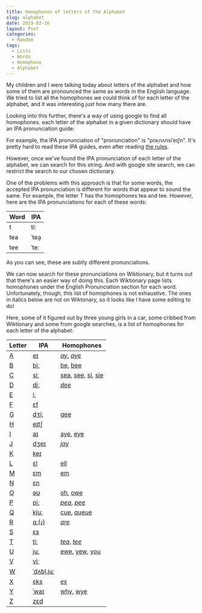 ```yaml
---
title: Homophones of letters of the Alphabet
slug: alphabet
date: 2019-02-16
layout: Post
categories:
  - Random
tags:
  - Lists
  - Words
  - Homophone
  - Alphabet
---
```


My children and I were talking today about letters of the alphabet and how some of them are pronounced the same as words in the English language. We tried to list all the homophones we could think of for each letter of the alphabet, and it was interesting just how many there are.

<!-- more -->

Looking into this further, there's a way of using google to find all homophones. each letter of the alphabet in a given dictionary should have an IPA pronunciation guide:

For example, the IPA pronunciation of "pronunciation" is "prəˌnʌnsiˈeɪʃn". It's pretty hard to read these IPA guides, even after reading [the rules](https://en.wiktionary.org/wiki/Wiktionary:IPA_pronunciation_key).

However, once we've found the IPA pronunciation of each letter of the alphabet, we can search for this string. And with google site search, we can restrict the search to our chosen dictionary.

One of the problems with this approach is that for some words, the accepted IPA pronunciation is different for words that appear to sound the same. For example, the letter T has the homophones tea and tee. However, here are the IPA pronunciations for each of these words:

| Word | IPA  |
| ---- | ---- |
| t    | tiː  |
| tea  | ˈtea̝ |
| tee  | ˈteː |

As you can see, these are subtly different pronunciations.

We can now search for these pronunciations on Wiktionary, but it turns out that there's an easier way of doing this. Each Wiktionary page lists homophones under the English Pronunciation section for each word. Unfortunately, though, this list of homophones is not exhaustive. The ones in italics below are not on Wiktonary, so it looks like I have some editing to do!

Here, some of it figured out by three young girls in a car, some cribbed from Wiktionary and some from google searches, is a list of homophones for each letter of the alphabet:

| Letter                                        | IPA                                                           | Homophones                                                                                                                                                      |
| --------------------------------------------- | ------------------------------------------------------------- | --------------------------------------------------------------------------------------------------------------------------------------------------------------- |
| [A](https://en.wiktionary.org/wiki/a#English) | [eɪ](https://en.wiktionary.org/wiki/a#Pronunciation_2)        | [_ay_](https://en.wiktionary.org/wiki/ay#English), [_aye_](https://en.wiktionary.org/wiki/aye#English)                                                          |
| [B](https://en.wiktionary.org/wiki/b#English) | [biː](https://en.wiktionary.org/wiki/b#Pronunciation_2)       | [be](https://en.wiktionary.org/wiki/be#English), [bee](https://en.wiktionary.org/wiki/bee#English)                                                              |
| [C](https://en.wiktionary.org/wiki/c#English) | [siː](https://en.wiktionary.org/wiki/c#Pronunciation_2)       | [sea](https://en.wiktionary.org/wiki/sea#English), [see](https://en.wiktionary.org/wiki/see#English), [si](https://en.wiktionary.org/wiki/si#English), [sie](https://en.wiktionary.org/wiki/sie#Etymology_2) |
| [D](https://en.wiktionary.org/wiki/d#English) | [diː](https://en.wiktionary.org/wiki/d#Pronunciation_2)       | [_dee_](https://en.wiktionary.org/wiki/dee#English)                                                                                                             |
| [E](https://en.wiktionary.org/wiki/e#English) | [iː](https://en.wiktionary.org/wiki/e#Pronunciation_2)        |                                                                                                                                                                 |
| [F](https://en.wiktionary.org/wiki/f#English) | [ɛf](https://en.wiktionary.org/wiki/f#Pronunciation_2)        |                                                                                                                                                                 |
| [G](https://en.wiktionary.org/wiki/g#English) | [dʒiː](https://en.wiktionary.org/wiki/g#Pronunciation_2)      | [gee](https://en.wiktionary.org/wiki/gee#English)                                                                                                               |
| [H](https://en.wiktionary.org/wiki/h#English) | [eɪtʃ](https://en.wiktionary.org/wiki/h#Pronunciation_3)      |                                                                                                                                                                 |
| [I](https://en.wiktionary.org/wiki/i#English) | [aɪ](https://en.wiktionary.org/wiki/i#Pronunciation_1_2)      | [aye](https://en.wiktionary.org/wiki/aye#English), [eye](https://en.wiktionary.org/wiki/eye#English)                                                            |
| [J](https://en.wiktionary.org/wiki/j#English) | [dʒeɪ](https://en.wiktionary.org/wiki/j#Pronunciation_2)      | [_jay_](https://en.wiktionary.org/wiki/jay#English)                                                                                                             |
| [K](https://en.wiktionary.org/wiki/k#English) | [keɪ](https://en.wiktionary.org/wiki/k#Pronunciation_2)       |                                                                                                                                                                 |
| [L](https://en.wiktionary.org/wiki/l#English) | [ɛl](https://en.wiktionary.org/wiki/l#Pronunciation_2)        | [ell](https://en.wiktionary.org/wiki/ell#English)                                                                                                               |
| [M](https://en.wiktionary.org/wiki/m#English) | [ɛm](https://en.wiktionary.org/wiki/m#Pronunciation_2)        | [em](https://en.wiktionary.org/wiki/em#English)                                                                                                                 |
| [N](https://en.wiktionary.org/wiki/n#English) | [ɛn](https://en.wiktionary.org/wiki/n#Pronunciation_2)        |                                                                                                                                                                 |
| [O](https://en.wiktionary.org/wiki/o#English) | [əʊ](https://en.wiktionary.org/wiki/o#Pronunciation_2)        | [oh](https://en.wiktionary.org/wiki/oh#English), [owe](https://en.wiktionary.org/wiki/owe#English)                                                              |
| [P](https://en.wiktionary.org/wiki/p#English) | [piː](https://en.wiktionary.org/wiki/p#Pronunciation_2)       | [_pea_](https://en.wiktionary.org/wiki/pea#English), [_pee_](https://en.wiktionary.org/wiki/pee#English)                                                        |
| [Q](https://en.wiktionary.org/wiki/q#English) | [kjuː](https://en.wiktionary.org/wiki/q#Pronunciation_2)      | [cue](https://en.wiktionary.org/wiki/cue#English), [queue](https://en.wiktionary.org/wiki/queue#English)                                                        |
| [R](https://en.wiktionary.org/wiki/r#English) | [ɑː(ɹ)](https://en.wiktionary.org/wiki/r#Pronunciation_2)     | [_are_](https://en.wiktionary.org/wiki/are#English)                                                                                                             |
| [S](https://en.wiktionary.org/wiki/s#English) | [ɛs](https://en.wiktionary.org/wiki/s#Pronunciation_2)        |                                                                                                                                                                 |
| [T](https://en.wiktionary.org/wiki/t#English) | [tiː](https://en.wiktionary.org/wiki/t#Pronunciation_2)       | [_tea_](https://en.wiktionary.org/wiki/tea#English), [_tee_](https://en.wiktionary.org/wiki/tee#English)                                                        |
| [U](https://en.wiktionary.org/wiki/u#English) | [juː](https://en.wiktionary.org/wiki/u#Pronunciation_2)       | [ewe](https://en.wiktionary.org/wiki/ewe#English), [yew](https://en.wiktionary.org/wiki/yew#English), [you](https://en.wiktionary.org/wiki/you#English)         |
| [V](https://en.wiktionary.org/wiki/v#English) | [viː](https://en.wiktionary.org/wiki/v#Pronunciation_2)       |                                                                                                                                                                 |
| [W](https://en.wiktionary.org/wiki/w#English) | [ˈdʌbl̩.juː](https://en.wiktionary.org/wiki/w#Pronunciation_2) |                                                                                                                                                                 |
| [X](https://en.wiktionary.org/wiki/x#English) | [ɛks](https://en.wiktionary.org/wiki/x#Pronunciation_2)       | [_ex_](https://en.wiktionary.org/wiki/ex#English)                                                                                                               |
| [Y](https://en.wiktionary.org/wiki/y#English) | [ˈwaɪ](https://en.wiktionary.org/wiki/y#Pronunciation_2)      | [why](https://en.wiktionary.org/wiki/why#English), [wye](https://en.wiktionary.org/wiki/wye#English)                                                            |
| [Z](https://en.wiktionary.org/wiki/z#English) | [zɛd](https://en.wiktionary.org/wiki/z#Pronunciation_2)       |                                                                                                                                                                 |
